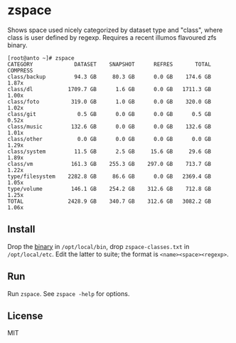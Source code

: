 zspace
======

Shows space used nicely categorized by dataset type and "class", where
class is user defined by regexp. Requires a recent illumos flavoured zfs
binary.

```
[root@anto ~]# zspace 
CATEGORY             DATASET    SNAPSHOT      REFRES       TOTAL  COMPRESS
class/backup         94.3 GB     80.3 GB      0.0 GB    174.6 GB     1.87x
class/dl           1709.7 GB      1.6 GB      0.0 GB   1711.3 GB     1.00x
class/foto          319.0 GB      1.0 GB      0.0 GB    320.0 GB     1.02x
class/git             0.5 GB      0.0 GB      0.0 GB      0.5 GB     0.52x
class/music         132.6 GB      0.0 GB      0.0 GB    132.6 GB     1.01x
class/other           0.0 GB      0.0 GB      0.0 GB      0.0 GB     1.29x
class/system         11.5 GB      2.5 GB     15.6 GB     29.6 GB     1.89x
class/vm            161.3 GB    255.3 GB    297.0 GB    713.7 GB     1.22x
type/filesystem    2282.8 GB     86.6 GB      0.0 GB   2369.4 GB     1.05x
type/volume         146.1 GB    254.2 GB    312.6 GB    712.8 GB     1.25x
TOTAL              2428.9 GB    340.7 GB    312.6 GB   3082.2 GB     1.06x
```

Install
-------

Drop the [binary](https://github.com/calmh/zspace/releases) in
`/opt/local/bin`, drop `zspace-classes.txt` in `/opt/local/etc`. Edit
the latter to suite; the format is `<name><space><regexp>`.

Run
---

Run `zspace`. See `zspace -help` for options.


License
-------

MIT

